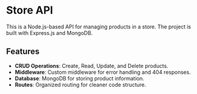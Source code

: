 # Store API

This is a Node.js-based API for managing products in a store. The project is built with Express.js and MongoDB.

## Features

- **CRUD Operations**: Create, Read, Update, and Delete products.
- **Middleware**: Custom middleware for error handling and 404 responses.
- **Database**: MongoDB for storing product information.
- **Routes**: Organized routing for cleaner code structure.


